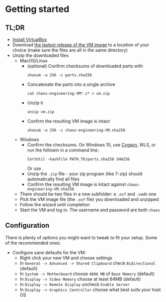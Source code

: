 # Getting started

## TL;DR

- [Install VirtualBox](https://www.virtualbox.org/wiki/Downloads)
- Download [the lastest release of the VM image](https://github.com/seeker89/chaos-engineering-in-action/releases) to a location of your choice (make sure the files are all in the same directory)
- Unzip the downloaded files
  - MacOS/Linux
    - (optional) Confirm checksums of downloaded parts with 
      ```
      shasum -a 256 -c parts.sha256
      ```
    - Concatenate the parts into a single archive 
      ```
      cat chaos-engineering-VM*.z* > vm.zip
      ```
    - Unzip it 
      ```
      unzip vm.zip
      ```
    - Confirm the resulting VM image is intact 
      ```
      shasum -a 256 -c chaos-engineering-VM.sha256
      ```
  - Windows
    - Confirm the checksums. On Windows 10, use 
      [Cygwin](http://www.cygwin.com/), WLS, or run the followin in a command line: 
      ```
      CertUtil -hashfile PATH_TO/parts.sha256 SHA256 
      ``` 
      Or use .
    - Unzip the `.zip` file - your zip program (like 7-zip) should automatically find all files
    - Confirm the resulting VM image is intact against  `chaos-engineering-VM.sha256`
  - There should be two files in a new subfolder: a `.ovf` and `.vmdk` one
  - Pick the VM image file (the `.ovf` file) you downloaded and unzipped
  - Follow the wizard until completion
  - Start the VM and log in. The username and password are both `chaos`


## Configuration

There is plenty of options you might want to tweak to fit your setup. Some of the recommended ones:

- Configure sane defaults for the VM:
  - Right click your new VM and choose settings
  - In `General -> Advanced -> Shared Clipboard` check `Bidirectional` (default)
  - In `System -> Motherboard` choose `4096 MB` of `Base Memory` (default)
  - In `Display -> Video Memory` choose at least 64MB (default)
  - In `Display -> Remote Display` uncheck `Enable Server`
  - In `Display -> Graphics Controller` choose what best suits your host OS
